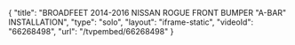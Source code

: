 {
    "title": "BROADFEET 2014-2016 NISSAN ROGUE FRONT BUMPER \"A-BAR\" INSTALLATION",
    "type": "solo",
    "layout": "iframe-static",
    "videoId": "66268498",
    "url": "\/tvpembed\/66268498"
}